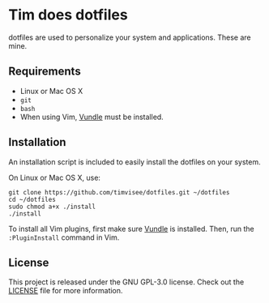 # Tim does dotfiles
dotfiles are used to personalize your system and applications. These are mine.

## Requirements
* Linux or Mac OS X
* `git`
* `bash`
* When using Vim, [Vundle](https://github.com/VundleVim/Vundle.vim) must be installed.

## Installation
An installation script is included to easily install the dotfiles on your system.

On Linux or Mac OS X, use:
```
git clone https://github.com/timvisee/dotfiles.git ~/dotfiles
cd ~/dotfiles
sudo chmod a+x ./install
./install
```

To install all Vim plugins, first make sure [Vundle](https://github.com/VundleVim/Vundle.vim) is installed.
Then, run the `:PluginInstall` command in Vim.

## License
This project is released under the GNU GPL-3.0 license. Check out the [LICENSE](LICENSE) file for more information.
